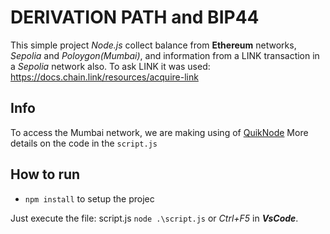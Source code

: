 # DERIVATION PATH and BIP44

This simple project _Node.js_ collect balance from **Ethereum** networks, _Sepolia_ and _Poloygon(Mumbai)_, and information from a LINK transaction in a _Sepolia_ network also.
To ask LINK it was used: https://docs.chain.link/resources/acquire-link

## Info
To access the Mumbai network, we are making using of [QuikNode](https://quiknode.com)
More details on the code in the `script.js`


## How to run
- `npm install` to setup the projec

Just execute the file: script.js `node .\script.js` or _Ctrl+F5_ in **_VsCode_**.

